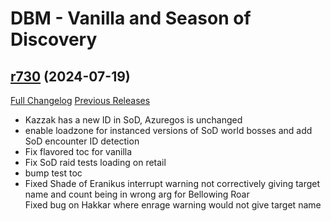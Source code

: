 # DBM - Vanilla and Season of Discovery

## [r730](https://github.com/DeadlyBossMods/DBM-Vanilla/tree/r730) (2024-07-19)
[Full Changelog](https://github.com/DeadlyBossMods/DBM-Vanilla/compare/r729...r730) [Previous Releases](https://github.com/DeadlyBossMods/DBM-Vanilla/releases)

- Kazzak has a new ID in SoD, Azuregos is unchanged  
- enable loadzone for instanced versions of SoD world bosses and add SoD encounter ID detection  
- Fix flavored toc for vanilla  
- Fix SoD raid tests loading on retail  
- bump test toc  
- Fixed Shade of Eranikus interrupt warning not correctively giving target name and count being in wrong arg for Bellowing Roar  
    Fixed bug on Hakkar where enrage warning would not give target name  
